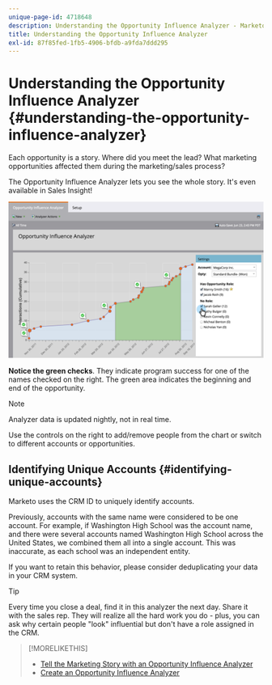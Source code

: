 ```yaml
---
unique-page-id: 4718648
description: Understanding the Opportunity Influence Analyzer - Marketo Docs - Product Documentation
title: Understanding the Opportunity Influence Analyzer
exl-id: 87f85fed-1fb5-4906-bfdb-a9fda7ddd295
---
```

# Understanding the Opportunity Influence Analyzer {#understanding-the-opportunity-influence-analyzer}

Each opportunity is a story. Where did you meet the lead? What marketing opportunities affected them during the marketing/sales process?

The Opportunity Influence Analyzer lets you see the whole story. It's even available in Sales Insight!

![](assets/image2015-6-23-14-3a43-3a35-1.png)

**Notice the green checks**. They indicate program success for one of the names checked on the right. The green area indicates the beginning and end of the opportunity.

>[!NOTE]
>
>Analyzer data is updated nightly, not in real time.

Use the controls on the right to add/remove people from the chart or switch to different accounts or opportunities.  

## Identifying Unique Accounts {#identifying-unique-accounts}

Marketo uses the CRM ID to uniquely identify accounts.

Previously, accounts with the same name were considered to be one account. For example, if Washington High School was the account name, and there were several accounts named Washington High School across the United States, we combined them all into a single account. This was inaccurate, as each school was an independent entity.

If you want to retain this behavior, please consider deduplicating your data in your CRM system.

>[!TIP]
>
>Every time you close a deal, find it in this analyzer the next day. Share it with the sales rep. They will realize all the hard work you do - plus, you can ask why certain people "look" influential but don't have a role assigned in the CRM.

>[!MORELIKETHIS]
>
>* [Tell the Marketing Story with an Opportunity Influence Analyzer](/help/marketo/product-docs/reporting/revenue-cycle-analytics/opportunity-influence-analyzer/tell-the-marketing-story-with-an-opportunity-influence-analyzer.md)
>* [Create an Opportunity Influence Analyzer](/help/marketo/product-docs/reporting/revenue-cycle-analytics/opportunity-influence-analyzer/create-an-opportunity-influence-analyzer.md)
